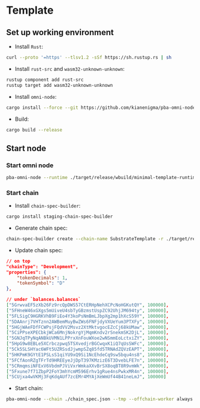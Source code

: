 # Template

## Set up working environment

- Install `Rust`:

```sh
curl --proto '=https' --tlsv1.2 -sSf https://sh.rustup.rs | sh
```

- Install `rust-src` and `wasm32-unknown-unknown`:
```sh
rustup component add rust-src
rustup target add wasm32-unknown-unknown
```

- Install `omni-node`:
```sh
cargo install --force --git https://github.com/kianenigma/pba-omni-node.git
```

- Build:

```sh
cargo build --release
```

## Start node

### Start omni node

```sh
pba-omni-node --runtime ./target/release/wbuild/minimal-template-runtime/minimal_template_runtime.wasm --tmp --offchain-worker always
```

### Start chain

- Install `chain-spec-builder`:
```sh
cargo install staging-chain-spec-builder
```

- Generate chain spec:
```sh
chain-spec-builder create --chain-name SubstrateTemplate -r ./target/release/wbuild/minimal-template-runtime/minimal_template_runtime.wasm default
```

- Update chain spec:
```json
// on top
"chainType": "Development",
"properties": {
    "tokenDecimals": 1,
    "tokenSymbol": "D"
},

```
```json
// under `balances.balances`
["5GrwvaEF5zXb26Fz9rcQpDWS57CtERHpNehXCPcNoHGKutQY", 100000],
["5FHneW46xGXgs5mUiveU4sbTyGBzmstUspZC92UhjJM694ty", 100000],
["5FLSigC9HGRKVhB9FiEo4Y3koPsNmBmLJbpXg2mp1hXcS59Y", 100000],
["5DAAnrj7VHTznn2AWBemMuyBwZWs6FNFjdyVXUeYum3PTXFy", 100000],
["5HGjWAeFDfFCWPsjFQdVV2Msvz2XtMktvgocEZcCj68kUMaw", 100000],
["5CiPPseXPECbkjWCa6MnjNokrgYjMqmKndv2rSnekmSK2DjL", 100000],
["5GNJqTPyNqANBkUVMN1LPPrxXnFouWXoe2wNSmmEoLctxiZY", 100000],
["5HpG9w8EBLe5XCrbczpwq5TSXvedjrBGCwqxK1iQ7qUsSWFc", 100000],
["5Ck5SLSHYac6WFt5UZRSsdJjwmpSZq85fd5TRNAdZQVzEAPT", 100000],
["5HKPmK9GYtE1PSLsS1qiYU9xQ9Si1NcEhdeCq9sw5bqu4ns8", 100000],
["5FCfAonRZgTFrTd9HREEyeJjDpT397KMzizE6T3DvebLFE7n", 100000],
["5CRmqmsiNFExV6VbdmPJViVxrWmkaXXvBrSX8oqBT8R9vmWk", 100000],
["5Fxune7f71ZbpP2FoY3mhYcmM596Erhv1gRue4nsPwkxMR4n", 100000],
["5CUjxa4wVKMj3FqKdqAUf7zcEMr4MYAjXeWmUf44B41neLmJ", 100000]
```

- Start chain:
```sh
pba-omni-node --chain ./chain_spec.json --tmp --offchain-worker always
```
